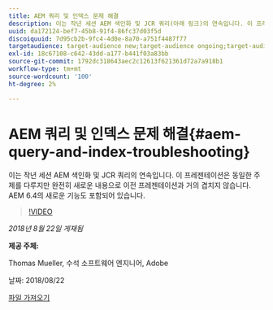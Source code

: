 ```yaml
---
title: AEM 쿼리 및 인덱스 문제 해결
description: 이는 작년 세션 AEM 색인화 및 JCR 쿼리(아래 링크)의 연속입니다. 이 프레젠테이션은 동일한 주제를 다루지만 완전히 새로운 내용으로 이전 프레젠테이션과 거의 겹치지 않습니다. AEM 6.4의 새로운 기능도 포함되어 있습니다.
uuid: da172124-bef7-45b8-91f4-86fc37d03f5d
discoiquuid: 7d95cb2b-9fc4-4d0e-8a70-a751f4487f77
targetaudience: target-audience new;target-audience ongoing;target-audience upgrader
exl-id: 18c67108-c642-43dd-a177-b441f03a83bb
source-git-commit: 1792dc318643aec2c12613f621361d72a7a918b1
workflow-type: tm+mt
source-wordcount: '100'
ht-degree: 2%

---
```


# AEM 쿼리 및 인덱스 문제 해결{#aem-query-and-index-troubleshooting}

이는 작년 세션 AEM 색인화 및 JCR 쿼리의 연속입니다. 이 프레젠테이션은 동일한 주제를 다루지만 완전히 새로운 내용으로 이전 프레젠테이션과 거의 겹치지 않습니다. AEM 6.4의 새로운 기능도 포함되어 있습니다.

>[!VIDEO](https://video.tv.adobe.com/v/23429/?quality=0)

*2018년 8월 22일 게재됨*

**제공 주체:**

Thomas Mueller, 수석 소프트웨어 엔지니어, Adobe

날짜: 2018/08/22

[파일 가져오기](assets/aem-gems-aem-queryandindextroubleshooting-08222018.pdf)
<!--
[Get back to the Overview](https://helpx.adobe.com/experience-manager/kt/eseminars/gems/aem-index.html)
-->
